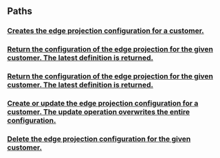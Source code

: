 
<a name="paths"></a>
## Paths

<a name="ref-create"></a>
### [Creates the edge projection configuration for a customer.](operations/create.md#create)

<a name="ref-list"></a>
### [Return the configuration of the edge projection for the given customer. The latest definition is returned.](operations/list.md#list)

<a name="ref-get"></a>
### [Return the configuration of the edge projection for the given customer. The latest definition is returned.](operations/get.md#get)

<a name="ref-update"></a>
### [Create or update the edge projection configuration for a customer. The update operation overwrites the entire configuration.](operations/update.md#update)

<a name="ref-delete"></a>
### [Delete the edge projection configuration for the given customer.](operations/delete.md#delete)


